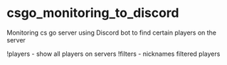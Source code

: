# csgo_monitoring_to_discord
Monitoring cs go server using Discord bot to find certain players on the server

!players - show all players on servers
!filters - nicknames filtered players
